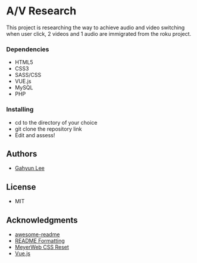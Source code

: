 # A/V Research

This project is researching the way to achieve audio and video switching when user click, 2 videos and 1 audio are immigrated from the roku project.  

### Dependencies

* HTML5
* CSS3
* SASS/CSS
* VUE.js
* MySQL
* PHP

### Installing

* cd to the directory of your choice
* git clone the repository link
* Edit and assess!

## Authors
* [Gahyun Lee](https://github.com/Gahyunlee23)

## License
* MIT

## Acknowledgments

* [awesome-readme](https://github.com/matiassingers/awesome-readme)
* [README Formatting](https://guides.github.com/features/mastering-markdown/)
* [MeyerWeb CSS Reset](https://meyerweb.com/eric/tools/css/reset/)
* [Vue.js](https://vuejs.org/)
